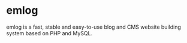 # emlog


emlog is a fast, stable and easy-to-use blog and CMS website building system based on PHP and MySQL.

